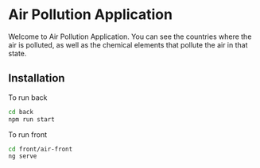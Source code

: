 # Air Pollution Application

Welcome to Air Pollution Application. You can see the countries where the air is polluted, as well as the chemical elements that pollute the air in that state.

## Installation

To run back

```bash
cd back
npm run start
```

To run front

```bash
cd front/air-front
ng serve
```